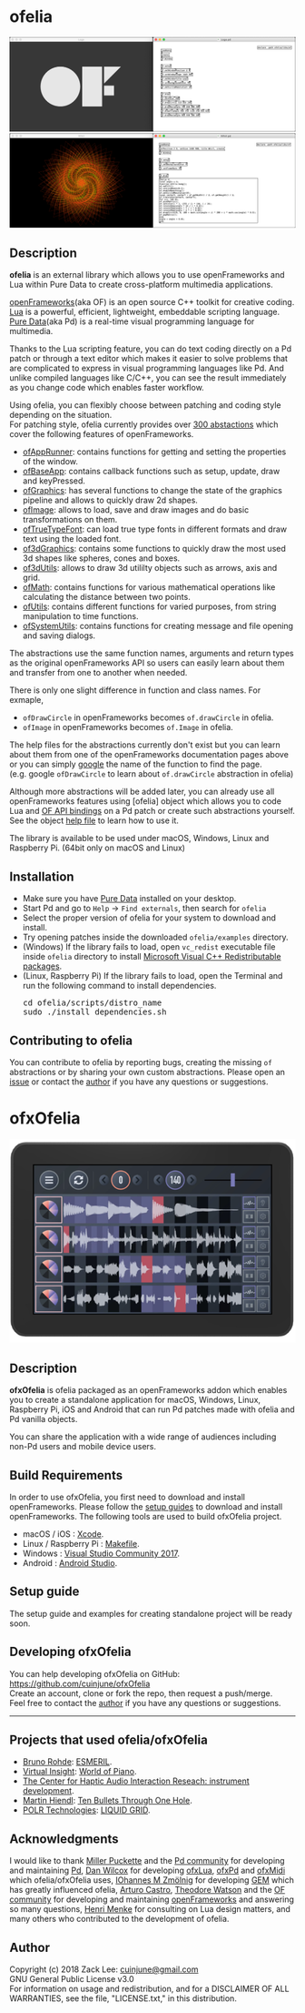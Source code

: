 # ofelia
![alt text](doc/Logo.png)
![alt text](doc/Whirl.png)

## Description
**ofelia** is an external library which allows you to use openFrameworks and Lua within Pure Data to create cross-platform multimedia applications.

[openFrameworks](http://openframeworks.cc/)(aka OF) is an open source C++ toolkit for creative coding.<br />
[Lua](https://www.lua.org/) is a powerful, efficient, lightweight, embeddable scripting language.<br />
[Pure Data](https://puredata.info/)(aka Pd) is a real-time visual programming language for multimedia.<br />

Thanks to the Lua scripting feature, you can do text coding directly on a Pd patch or through a text editor which makes it easier to solve problems that are complicated to express in visual programming languages like Pd. And unlike compiled languages like C/C++, you can see the result immediately as you change code which enables faster workflow.

Using ofelia, you can flexibly choose between patching and coding style depending on the situation.<br />
For patching style, ofelia currently provides over [300 abstactions](https://github.com/cuinjune/ofxOfelia/tree/master/ofelia/libs/of) which cover the following features of openFrameworks.

* [ofAppRunner](https://openframeworks.cc/documentation/application/ofAppRunner/): contains functions for getting and setting the properties of the window.
* [ofBaseApp](https://openframeworks.cc/documentation/application/ofBaseApp/): contains callback functions such as setup, update, draw and keyPressed.
* [ofGraphics](https://openframeworks.cc/documentation/graphics/ofGraphics/): has several functions to change the state of the graphics pipeline and allows to quickly draw 2d shapes.
* [ofImage](https://openframeworks.cc/documentation/graphics/ofImage/): allows to load, save and draw images and do basic transformations on them.
* [ofTrueTypeFont](https://openframeworks.cc/documentation/graphics/ofTrueTypeFont/): can load true type fonts in different formats and draw text using the loaded font.
* [of3dGraphics](https://openframeworks.cc/documentation/3d/of3dGraphics/): contains some functions to quickly draw the most used 3d shapes like spheres, cones and boxes.
* [of3dUtils](https://openframeworks.cc/documentation/3d/of3dUtils/): allows to draw 3d utililty objects such as arrows, axis and grid.
* [ofMath](https://openframeworks.cc/documentation/math/ofMath/): contains functions for various mathematical operations like calculating the distance between two points.
* [ofUtils](https://openframeworks.cc/documentation/utils/ofUtils/): contains different functions for varied purposes, from string manipulation to time functions.
* [ofSystemUtils](https://openframeworks.cc/documentation/utils/ofSystemUtils/): contains functions for creating message and file opening and saving dialogs.

The abstractions use the same function names, arguments and return types as the original openFrameworks API so users can easily learn about them and transfer from one to another when needed.

There is only one slight difference in function and class names. For exmaple,

* `ofDrawCircle` in openFrameworks becomes `of.drawCircle` in ofelia.
* `ofImage` in openFrameworks becomes `of.Image` in ofelia.

The help files for the abstractions currently don't exist but you can learn about them from one of the openFrameworks documentation pages above or you can simply [google](https://www.google.com/) the name of the function to find the page.<br /> 
(e.g. google `ofDrawCircle` to learn about `of.drawCircle` abstraction in ofelia)

Although more abstractions will be added later, you can already use all openFrameworks features using [ofelia] object which allows you to code Lua and [OF API bindings](https://github.com/danomatika/ofxLua#of-api-bindings) on a Pd patch or create such abstractions yourself. See the object [help file](https://github.com/cuinjune/ofxOfelia/blob/master/ofelia/ofelia-help.pd) to learn how to use it.

The library is available to be used under macOS, Windows, Linux and Raspberry Pi. (64bit only on macOS and Linux)

## Installation
* Make sure you have [Pure Data](https://puredata.info/downloads/pure-data) installed on your desktop.
* Start Pd and go to `Help` -> `Find externals`, then search for `ofelia`
* Select the proper version of ofelia for your system to download and install.
* Try opening patches inside the downloaded `ofelia/examples` directory.
* (Windows) If the library fails to load, open `vc_redist` executable file inside `ofelia` directory to install [Microsoft Visual C++ Redistributable packages](https://support.microsoft.com/en-us/help/2977003/the-latest-supported-visual-c-downloads).
* (Linux, Raspberry Pi) If the library fails to load, open the Terminal and run the following command to install dependencies.
  <pre>cd ofelia/scripts/distro_name
  sudo ./install_dependencies.sh</pre>
  
## Contributing to ofelia
You can contribute to ofelia by reporting bugs, creating the missing `of` abstractions or by sharing your own custom abstractions. Please open an [issue](https://github.com/cuinjune/ofxOfelia/issues) or contact the [author](#author) if you have any questions or suggestions.
  
# ofxOfelia
![alt text](doc/ESMERIL.png)

## Description

**ofxOfelia** is ofelia packaged as an openFrameworks addon which enables you to create a standalone application for macOS, Windows, Linux, Raspberry Pi, iOS and Android that can run Pd patches made with ofelia and Pd vanilla objects.

You can share the application with a wide range of audiences including non-Pd users and mobile device users.

## Build Requirements
In order to use ofxOfelia, you first need to download and install openFrameworks. Please follow the [setup guides](http://openframeworks.cc/download/) to download and install openFrameworks. The following tools are used to build ofxOfelia project.

* macOS / iOS : [Xcode](https://developer.apple.com/xcode/).
* Linux / Raspberry Pi : [Makefile](https://www.gnu.org/software/make/).
* Windows : [Visual Studio Community 2017](https://visualstudio.microsoft.com/vs/community/).
* Android : [Android Studio](https://developer.android.com/studio/).

## Setup guide
The setup guide and examples for creating standalone project will be ready soon.

## Developing ofxOfelia
You can help developing ofxOfelia on GitHub: https://github.com/cuinjune/ofxOfelia<br />
Create an account, clone or fork the repo, then request a push/merge.<br />
Feel free to contact the [author](#author) if you have any questions or suggestions.

--------------

## Projects that used ofelia/ofxOfelia
* [Bruno Rohde](http://esmeril.ufba.br/): [ESMERIL](https://youtu.be/MOz3MCIBDzM/).
* [Virtual Insight](https://gust.com/companies/virtual-insight): [World of Piano](https://www.worldofpiano.net/).
* [The Center for Haptic Audio Interaction Reseach: instrument development](https://chair.audio/).
* [Martin Hiendl](http://martinhiendl.com/): [Ten Bullets Through One Hole](http://martinhiendl.com/?section=ten-bullets-through-one-hole/).
* [POLR Technologies](https://www.facebook.com/polrtech/): [LIQUID GRID](https://youtu.be/L5zdNc3NvRg/).

## Acknowledgments
I would like to thank [Miller Puckette](http://msp.ucsd.edu/) and the [Pd community](http://puredata.info/community/) for developing and maintaining [Pd](http://puredata.info/), [Dan Wilcox](http://danomatika.com/) for developing [ofxLua](https://github.com/danomatika/ofxLua/), [ofxPd](https://github.com/danomatika/ofxPd/) and [ofxMidi](https://github.com/danomatika/ofxMidi/) which ofelia/ofxOfelia uses, [IOhannes M Zmölnig](https://puredata.info/author/zmoelnig/) for developing [GEM](https://puredata.info/downloads/gem/) which has greatly influenced ofelia, [Arturo Castro](http://arturocastro.net/), [Theodore Watson](http://www.theowatson.com/) and the [OF community](https://openframeworks.cc/community/) for developing and maintaining [openFrameworks](https://openframeworks.cc/) and answering so many questions, [Henri Menke](https://www.henrimenke.com/) for consulting on Lua design matters, and many others who contributed to the development of ofelia.

## Author
Copyright (c) 2018 Zack Lee: <cuinjune@gmail.com><br />
GNU General Public License v3.0<br />
For information on usage and redistribution, and for a DISCLAIMER OF ALL WARRANTIES, see the file, "LICENSE.txt," in this distribution.

